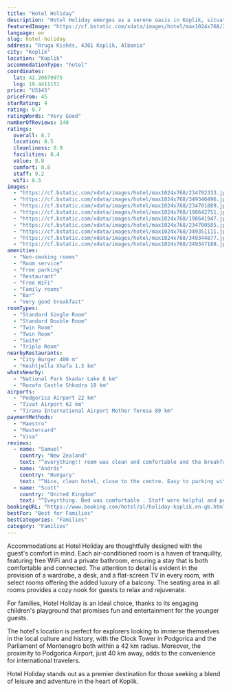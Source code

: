 ```yaml
---
title: "Hotel Holiday"
description: "Hotel Holiday emerges as a serene oasis in Koplik, situated a mere 41 km from the iconic Church of the Holy Heart of Jesus, offering a blend of comfort and convenience for travelers."
featuredImage: "https://cf.bstatic.com/xdata/images/hotel/max1024x768/234702333.jpg?k=b3d853ab523d5623656db2a8b058c713c708da7cb7201afb33daecc773991a6b&o=&hp=1"
language: en
slug: hotel-holiday
address: "Rruga Kishës, 4301 Koplik, Albania"
city: "Koplik"
location: "Koplik"
accommodationType: "hotel"
coordinates:
  lat: 42.20679975
  lng: 19.4411151
price: "US$45"
priceFrom: 45
starRating: 4
rating: 8.7
ratingWords: "Very Good"
numberOfReviews: 140
ratings:
  overall: 8.7
  location: 8.5
  cleanliness: 8.9
  facilities: 8.4
  value: 8.8
  comfort: 8.8
  staff: 9.2
  wifi: 8.5
images:
  - "https://cf.bstatic.com/xdata/images/hotel/max1024x768/234702333.jpg?k=b3d853ab523d5623656db2a8b058c713c708da7cb7201afb33daecc773991a6b&o=&hp=1"
  - "https://cf.bstatic.com/xdata/images/hotel/max1024x768/349346496.jpg?k=9ba1d98493ebbd4395e0ef80db93e4a2d562858c31ac7bdd9c58784b5bbd1b51&o=&hp=1"
  - "https://cf.bstatic.com/xdata/images/hotel/max1024x768/234701889.jpg?k=fb220b23da77c0afe9363585200270f2f519f82be9c11f58157715fb3fc40fe2&o=&hp=1"
  - "https://cf.bstatic.com/xdata/images/hotel/max1024x768/198642751.jpg?k=f170ae81cf8da5ef11d85535c0a9b1f156d0b32f8f2c4d0f7a91eb1abfe1a317&o=&hp=1"
  - "https://cf.bstatic.com/xdata/images/hotel/max1024x768/198641947.jpg?k=e47645161d90f58e9c1417a8c420e8342346fed0444381b96e525cf9be82e226&o=&hp=1"
  - "https://cf.bstatic.com/xdata/images/hotel/max1024x768/234700585.jpg?k=1a63e64e7d639329bdaa417dbcf087fc7a35364a519c1066519a67b9feed8d9e&o=&hp=1"
  - "https://cf.bstatic.com/xdata/images/hotel/max1024x768/349351111.jpg?k=99eaf92ad48bbeaae43761bda935b100b7be9a68ff8f07849da744998add988d&o=&hp=1"
  - "https://cf.bstatic.com/xdata/images/hotel/max1024x768/349344877.jpg?k=7ac870c8078cbf8582cbe41f9265349661476fe98fccc5e43ce5b1487e5775b1&o=&hp=1"
  - "https://cf.bstatic.com/xdata/images/hotel/max1024x768/349347188.jpg?k=5942ba4fe1b0d99903a8277786a2d4b3da4f5d16dfbc8d2e46f97088c7a9c60e&o=&hp=1"
amenities:
  - "Non-smoking rooms"
  - "Room service"
  - "Free parking"
  - "Restaurant"
  - "Free WiFi"
  - "Family rooms"
  - "Bar"
  - "Very good breakfast"
roomTypes:
  - "Standard Single Room"
  - "Standard Double Room"
  - "Twin Room"
  - "Twin Room"
  - "Suite"
  - "Triple Room"
nearbyRestaurants:
  - "City Burger 400 m"
  - "Keshtjella Xhafa 1.3 km"
whatsNearby:
  - "National Park Skadar Lake 8 km"
  - "Rozafa Castle Shkodra 18 km"
airports:
  - "Podgorica Airport 22 km"
  - "Tivat Airport 62 km"
  - "Tirana International Airport Mother Teresa 89 km"
paymentMethods:
  - "Maestro"
  - "Mastercard"
  - "Visa"
reviews:
  - name: "Samuel"
    country: "New Zealand"
    text: "“everything!! room was clean and comfortable and the breakfast was amazing. staff were friendly and helpful. price was great for a 4 star hotel”"
  - name: "András"
    country: "Hungary"
    text: "“Nice, clean hotel, close to the centre. Easy to parking with car. Good food, kind staff. Extra large bathroom.”"
  - name: "Scott"
    country: "United Kingdom"
    text: "“Eveyrthing. Bed was comfortable . Staff were helpful and polite Room was nice size and good parking”"
bookingURL: "https://www.booking.com/hotel/al/holiday-koplik.en-gb.html?aid=8035640"
bestFor: "Best for Families"
bestCategories: "Families"
category: "Families"
---
```


Accommodations at Hotel Holiday are thoughtfully designed with the guest's comfort in mind. Each air-conditioned room is a haven of tranquility, featuring free WiFi and a private bathroom, ensuring a stay that is both comfortable and connected. The attention to detail is evident in the provision of a wardrobe, a desk, and a flat-screen TV in every room, with select rooms offering the added luxury of a balcony. The seating area in all rooms provides a cozy nook for guests to relax and rejuvenate.

For families, Hotel Holiday is an ideal choice, thanks to its engaging children's playground that promises fun and entertainment for the younger guests. 

The hotel's location is perfect for explorers looking to immerse themselves in the local culture and history, with the Clock Tower in Podgorica and the Parliament of Montenegro both within a 42 km radius. Moreover, the proximity to Podgorica Airport, just 40 km away, adds to the convenience for international travelers.

Hotel Holiday stands out as a premier destination for those seeking a blend of leisure and adventure in the heart of Koplik.